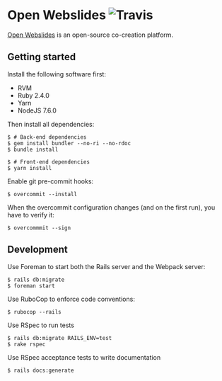 # Open Webslides ![Travis](https://travis-ci.org/OpenWebslides/OpenWebslides.svg?branch=master)

[Open Webslides](https://openwebslides.github.io) is an open-source co-creation platform.

## Getting started

Install the following software first:

- RVM
- Ruby 2.4.0
- Yarn
- NodeJS 7.6.0

Then install all dependencies:

```
$ # Back-end dependencies
$ gem install bundler --no-ri --no-rdoc
$ bundle install

$ # Front-end dependencies
$ yarn install
```

Enable git pre-commit hooks:

```
$ overcommit --install
```

When the overcommit configuration changes (and on the first run), you have to verify it:

```
$ overcommmit --sign
```

## Development

Use Foreman to start both the Rails server and the Webpack server:

```
$ rails db:migrate
$ foreman start
```

Use RuboCop to enforce code conventions:

```
$ rubocop --rails
```

Use RSpec to run tests

```
$ rails db:migrate RAILS_ENV=test
$ rake rspec
```

Use RSpec acceptance tests to write documentation

```
$ rails docs:generate
```
